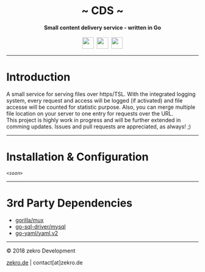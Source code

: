 <div align="center">
     <!-- <img src="https://zekro.de/src/go_chat_logo.png" width="400"/> -->
     <h1>~ CDS ~</h1>
     <strong>Small content delivery service - written in Go</strong><br><br>
     <img src="https://forthebadge.com/images/badges/made-with-go.svg" height="30" />&nbsp;
     <img src="https://forthebadge.com/images/badges/60-percent-of-the-time-works-every-time.svg" height="30" />&nbsp;
     <a href="https://zekro.de/discord"><img src="https://img.shields.io/discord/307084334198816769.svg?logo=discord&style=for-the-badge" height="30"></a>
</div>

---

# Introduction

A small service for serving files over https/TSL. With the integrated logging system, every request and access will be logged (if activated) and file accesse will be counted for statistic purpose. Also, you can merge multiple file location on your server to one entry for requests over the URL.  
This project is highly work in progress and will be further extended in comming updates. Issues and pull requests are appreciated, as always! ;)

---

# Installation & Configuration

*`<soon>`*

---

# 3rd Party Dependencies

- [gorilla/mux](https://github.com/gorilla/mux)
- [go-sql-driver/mysql](https://github.com/go-sql-driver/mysql)
- [go-yaml/yaml.v2](https://github.com/go-yaml/yaml/tree/v2.2.1)

---

© 2018 zekro Development  

[zekro.de](https://zekro.de) | contact[at]zekro.de



